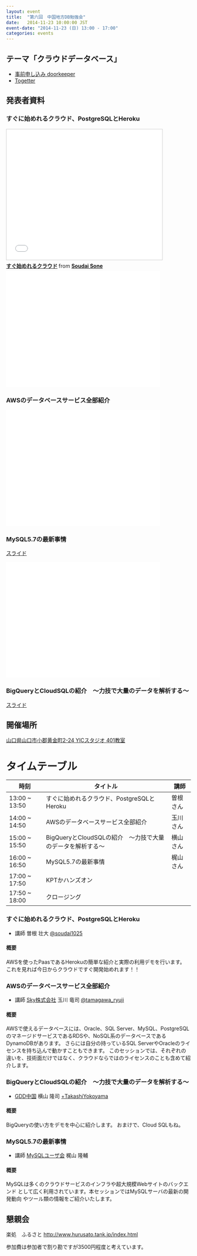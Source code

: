 ```yaml
---
layout: event
title:  "第六回　中国地方DB勉強会"
date:   2014-11-23 10:00:00 JST
event-date: "2014-11-23 (日) 13:00 - 17:00"
categories: events
---
```


## テーマ「クラウドデータベース」

* [事前申し込み doorkeeper](http://dbstudychugoku.doorkeeper.jp/events/16775)
* [Togetter](http://togetter.com/li/748936)

## 発表者資料

### すぐに始めれるクラウド、PostgreSQLとHeroku

<iframe src="//www.slideshare.net/slideshow/embed_code/42070449" width="425" height="355" frameborder="0" marginwidth="0" marginheight="0" scrolling="no" style="border:1px solid #CCC; border-width:1px; margin-bottom:5px; max-width: 100%;" allowfullscreen> </iframe> <div style="margin-bottom:5px"> <strong> <a href="//www.slideshare.net/SoudaiSone/ss-42070449" title="すぐ始めれるクラウド" target="_blank">すぐ始めれるクラウド</a> </strong> from <strong><a href="//www.slideshare.net/SoudaiSone" target="_blank">Soudai Sone</a></strong> </div>

<iframe width="420" height="315" src="//www.youtube.com/embed/DHiOCG5QD64?rel=0" frameborder="0" allowfullscreen></iframe>

### AWSのデータベースサービス全部紹介

<iframe width="420" height="315" src="//www.youtube.com/embed/_TF1fVHyeMs?rel=0" frameborder="0" allowfullscreen></iframe>

### MySQL5.7の最新事情

[スライド](/pdf/20141123_MySQL.pdf)

<iframe width="420" height="315" src="//www.youtube.com/embed/l9tg3jF99P0?rel=0" frameborder="0" allowfullscreen></iframe>

### BigQueryとCloudSQLの紹介　〜力技で大量のデータを解析する〜

[スライド](https://docs.google.com/presentation/d/1cDkN6pbLP6c5dzMtz-Nv--HHq6rxMMC8O_a5NhXMvSA/edit#slide=id.p)


## 開催場所

[山口県山口市小郡黄金町2-24 YICスタジオ 401教室](http://www.yic.ac.jp/classroom/)

# タイムテーブル

時刻 | タイトル | 講師
---- | ---- | ----
13:00 ~ 13:50 | すぐに始めれるクラウド、PostgreSQLとHeroku | 曽根さん
14:00 ~ 14:50 | AWSのデータベースサービス全部紹介 | 玉川さん
15:00 ~ 15:50 | BigQueryとCloudSQLの紹介　〜力技で大量のデータを解析する〜 | 横山さん
16:00 ~ 16:50 | MySQL5.7の最新事情 | 梶山さん
17:00 ~ 17:50 | KPTかハンズオン |
17:50 ~ 18:00 | クロージング |

### すぐに始めれるクラウド、PostgreSQLとHeroku

* 講師 曽根 壮大 [@soudai1025](https://twitter.com/soudai1025)

#### 概要

AWSを使ったPaasであるHerokuの簡単な紹介と実際の利用デモを行います。
これを見れば今日からクラウドですぐ開発始めれます！！

### AWSのデータベースサービス全部紹介

* 講師 [Sky株式会社](http://www.skygroup.jp) 玉川 竜司 [@tamagawa_ryuji](https://twitter.com/tamagawa_ryuji)

#### 概要

AWSで使えるデータベースには、Oracle、SQL Server、MySQL、PostgreSQLのマネージドサービスであるRDSや、NoSQL系のデータベースであるDynamoDBがあります。
さらには自分の持っているSQL ServerやOracleのライセンスを持ち込んで動かすこともできます。
このセッションでは、それぞれの違いを、技術面だけではなく、クラウドならではのライセンスのことも含めて紹介します。

### BigQueryとCloudSQLの紹介　〜力技で大量のデータを解析する〜

* [GDD中国](https://sites.google.com/site/gdgchugokuofficial/) 横山 隆司 [+TakashiYokoyama](https://plus.google.com/+TakashiYokoyama/)

#### 概要

BigQueryの使い方をデモを中心に紹介します。
おまけで、Cloud SQLもね。

### MySQL5.7の最新事情

* 講師 [MySQLユーザ会](http://www.mysql.gr.jp/) 梶山 隆輔

#### 概要

MySQLは多くのクラウドサービスのインフラや超大規模Webサイトのバックエンド として広く利用されています。本セッションではMySQLサーバの最新の開発動向 やツール類の情報をご紹介いたします。


## 懇親会

楽処　ふるさと
http://www.hurusato.tank.jp/index.html

参加費は参加者で割り勘ですが3500円程度と考えています。
